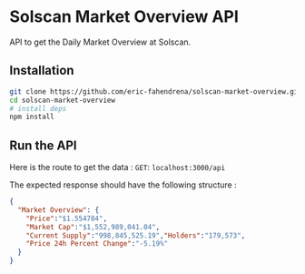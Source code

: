# Solscan Market Overview API

API to get the Daily Market Overview at Solscan.

## Installation
```bash
git clone https://github.com/eric-fahendrena/solscan-market-overview.git
cd solscan-market-overview
# install deps
npm install
```

## Run the API
Here is the route to get the data : `GET`: `localhost:3000/api`

The expected response should have the following structure :
```json
{
  "Market Overview": {
    "Price":"$1.554784",
    "Market Cap":"$1,552,989,041.04",
    "Current Supply":"998,845,525.19","Holders":"179,573",
    "Price 24h Percent Change":"-5.19%"
  }
}
```
